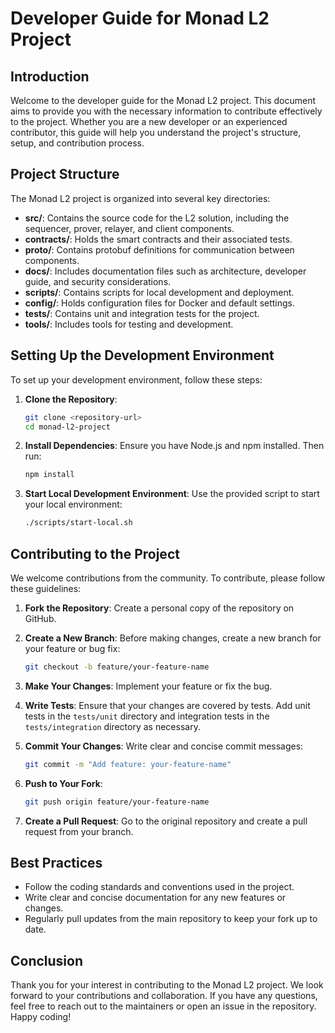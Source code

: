 # Developer Guide for Monad L2 Project

## Introduction

Welcome to the developer guide for the Monad L2 project. This document aims to provide you with the necessary information to contribute effectively to the project. Whether you are a new developer or an experienced contributor, this guide will help you understand the project's structure, setup, and contribution process.

## Project Structure

The Monad L2 project is organized into several key directories:

- **src/**: Contains the source code for the L2 solution, including the sequencer, prover, relayer, and client components.
- **contracts/**: Holds the smart contracts and their associated tests.
- **proto/**: Contains protobuf definitions for communication between components.
- **docs/**: Includes documentation files such as architecture, developer guide, and security considerations.
- **scripts/**: Contains scripts for local development and deployment.
- **config/**: Holds configuration files for Docker and default settings.
- **tests/**: Contains unit and integration tests for the project.
- **tools/**: Includes tools for testing and development.

## Setting Up the Development Environment

To set up your development environment, follow these steps:

1. **Clone the Repository**:
   ```bash
   git clone <repository-url>
   cd monad-l2-project
   ```

2. **Install Dependencies**:
   Ensure you have Node.js and npm installed. Then run:
   ```bash
   npm install
   ```

3. **Start Local Development Environment**:
   Use the provided script to start your local environment:
   ```bash
   ./scripts/start-local.sh
   ```

## Contributing to the Project

We welcome contributions from the community. To contribute, please follow these guidelines:

1. **Fork the Repository**: Create a personal copy of the repository on GitHub.

2. **Create a New Branch**: Before making changes, create a new branch for your feature or bug fix:
   ```bash
   git checkout -b feature/your-feature-name
   ```

3. **Make Your Changes**: Implement your feature or fix the bug.

4. **Write Tests**: Ensure that your changes are covered by tests. Add unit tests in the `tests/unit` directory and integration tests in the `tests/integration` directory as necessary.

5. **Commit Your Changes**: Write clear and concise commit messages:
   ```bash
   git commit -m "Add feature: your-feature-name"
   ```

6. **Push to Your Fork**:
   ```bash
   git push origin feature/your-feature-name
   ```

7. **Create a Pull Request**: Go to the original repository and create a pull request from your branch.

## Best Practices

- Follow the coding standards and conventions used in the project.
- Write clear and concise documentation for any new features or changes.
- Regularly pull updates from the main repository to keep your fork up to date.

## Conclusion

Thank you for your interest in contributing to the Monad L2 project. We look forward to your contributions and collaboration. If you have any questions, feel free to reach out to the maintainers or open an issue in the repository. Happy coding!